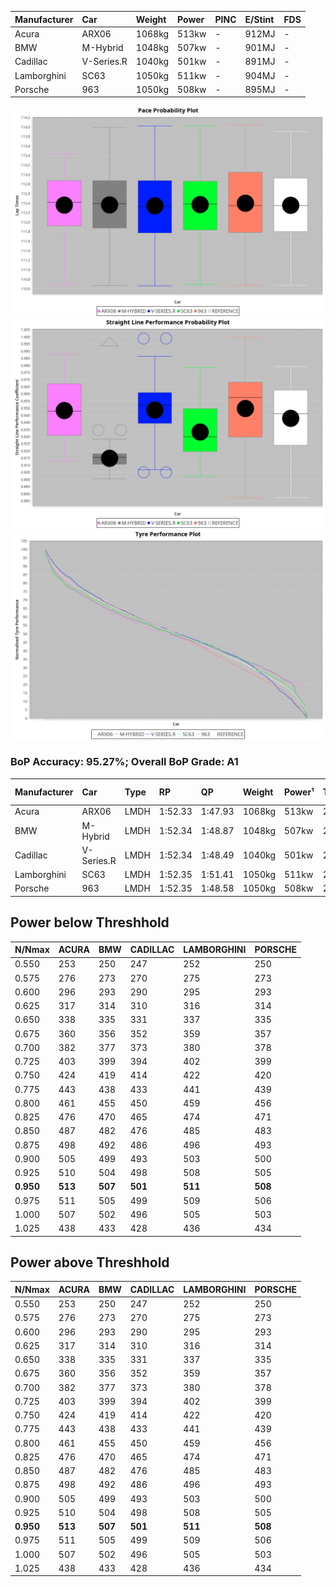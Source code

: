 |Manufacturer|Car|Weight|Power|PINC|E/Stint|FDS|
|:-|:-|:-|:-|:-|:-|:-|
|Acura|ARX06|1068kg|513kw|-|912MJ|-|
|BMW|M-Hybrid|1048kg|507kw|-|901MJ|-|
|Cadillac|V-Series.R|1040kg|501kw|-|891MJ|-|
|Lamborghini|SC63|1050kg|511kw|-|904MJ|-|
|Porsche|963|1050kg|508kw|-|895MJ|-|

![PACECHART](./IMG/ACOMETHOD.png)
![STRAIGHTLINEPERFORMANCECHART](./IMG/ACOMETHOD_sp.png)
![TYREPERFORMANCECHART](./IMG/ACOMETHOD_tw.png)

### BoP Accuracy: 95.27%; Overall BoP Grade: A1
|Manufacturer|Car|Type|RP|QP|Weight|Power¹|Threshhold|PINC|Power²|E/Stint|AVG Vmax|FDS|RDLC|L/Stint|BOP-Grade|ModelAccuracy|ModelPoints|Match%|
|:-|:-|:-|:-|:-|:-|:-|:-|:-|:-|:-|:-|:-|:-|:-|:-|:-|:-|:-|
|Acura|ARX06|LMDH|1:52.33|1:47.93|1068kg|513kw|210.0kph|-|513kw|912MJ|278.19kph|-|0.99|29|+B1|100.00%|995|85.06%|
|BMW|M-Hybrid|LMDH|1:52.34|1:48.87|1048kg|507kw|210.0kph|-|507kw|901MJ|274.50kph|-|1.02|29|~A1|98.60%|1690|100.00%|
|Cadillac|V-Series.R|LMDH|1:52.34|1:48.49|1040kg|501kw|210.0kph|-|501kw|891MJ|277.92kph|-|1.02|29|~A1|88.58%|2033|100.00%|
|Lamborghini|SC63|LMDH|1:52.35|1:51.41|1050kg|511kw|210.0kph|-|511kw|904MJ|276.42kph|-|1.04|29|+A2|96.77%|419|91.27%|
|Porsche|963|LMDH|1:52.35|1:48.58|1050kg|508kw|210.0kph|-|508kw|895MJ|278.65kph|-|1.01|29|~A1|93.05%|5740|100.00%|

## Power below Threshhold
|N/Nmax|ACURA|BMW|CADILLAC|LAMBORGHINI|PORSCHE|
|:-|:-|:-|:-|:-|:-|
|0.550|253|250|247|252|250|
|0.575|276|273|270|275|273|
|0.600|296|293|290|295|293|
|0.625|317|314|310|316|314|
|0.650|338|335|331|337|335|
|0.675|360|356|352|359|357|
|0.700|382|377|373|380|378|
|0.725|403|399|394|402|399|
|0.750|424|419|414|422|420|
|0.775|443|438|433|441|439|
|0.800|461|455|450|459|456|
|0.825|476|470|465|474|471|
|0.850|487|482|476|485|483|
|0.875|498|492|486|496|493|
|0.900|505|499|493|503|500|
|0.925|510|504|498|508|505|
|**0.950**|**513**|**507**|**501**|**511**|**508**|
|0.975|511|505|499|509|506|
|1.000|507|502|496|505|503|
|1.025|438|433|428|436|434|

## Power above Threshhold
|N/Nmax|ACURA|BMW|CADILLAC|LAMBORGHINI|PORSCHE|
|:-|:-|:-|:-|:-|:-|
|0.550|253|250|247|252|250|
|0.575|276|273|270|275|273|
|0.600|296|293|290|295|293|
|0.625|317|314|310|316|314|
|0.650|338|335|331|337|335|
|0.675|360|356|352|359|357|
|0.700|382|377|373|380|378|
|0.725|403|399|394|402|399|
|0.750|424|419|414|422|420|
|0.775|443|438|433|441|439|
|0.800|461|455|450|459|456|
|0.825|476|470|465|474|471|
|0.850|487|482|476|485|483|
|0.875|498|492|486|496|493|
|0.900|505|499|493|503|500|
|0.925|510|504|498|508|505|
|**0.950**|**513**|**507**|**501**|**511**|**508**|
|0.975|511|505|499|509|506|
|1.000|507|502|496|505|503|
|1.025|438|433|428|436|434|
